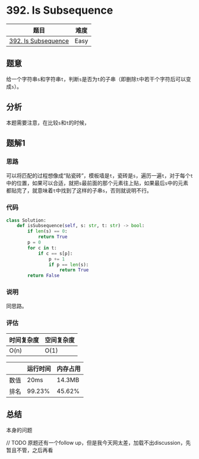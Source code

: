 # 392. Is Subsequence

| 题目 | 难度 |
| ---- | ---- |
| [392. Is Subsequence](https://leetcode.com/problems/is-subsequence/) | Easy |

## 题意

给一个字符串`s`和字符串`t`，判断`s`是否为`t`的子串（即删除`t`中若干个字符后可以变成`s`）。

## 分析

本题需要注意，在比较`s`和`t`的时候，

## 题解1

### 思路

可以将匹配的过程想像成“贴瓷砖”，模板墙是`t`，瓷砖是`s`，遍历一遍`t`，对于每个`t`中的位置，如果可以合适，就把`s`最前面的那个元素往上贴，如果最后`s`中的元素都贴完了，就意味着`t`中找到了这样的子串`s`，否则就说明不行。

### 代码

```python
class Solution:
    def isSubsequence(self, s: str, t: str) -> bool:
        if len(s) == 0:
            return True
        p = 0
        for c in t:
            if c == s[p]:
                p += 1
                if p == len(s):
                    return True
        return False
```

### 说明

同思路。

### 评估

| 时间复杂度 | 空间复杂度 |
| ---- | ---- |
| O(n) | O(1) |

| | 运行时间 | 内存占用 |
| ---- | ---- | ---- |
| 数值 | 20ms | 14.3MB |
| 排名 | 99.23% | 45.62% |

## 总结

本身的问题

// TODO  原题还有一个follow up，但是我今天网太差，加载不出discussion，先暂且不管，之后再看
